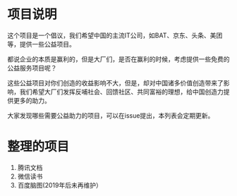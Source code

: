 # 项目说明

这个项目是一个倡议，我们希望中国的主流IT公司，如BAT、京东、头条、美团等，提供一些公益项目。

都说企业的本质是赢利的，但是大厂们，是否在赢利的时候，考虑提供一些免费的公益服务项目呢？

这些公益项目对你们创造的收益影响不大，但是，却对中国诸多价值创造带来了影响，我们希望大厂们发挥反哺社会、回馈社区、共同富裕的理想，给中国创造力提供更多的助力。

大家发现哪些需要公益助力的项目，可以在issue提出，本列表会定期更新。

# 整理的项目

1. 腾讯文档
2. 微信读书
3. 百度脑图(2019年后未再维护）
